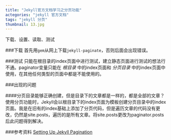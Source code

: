 ```yaml
---
title: "Jekyll官方文档学习之分页功能"
actegories: "jekyll 官方文档"
tags: "jekyll 分页"
thumbnail: 13.jpg
---
```

下载、设置、读取、测试<!--more-->

###下载
首先用`gem`从网上下载`jekyll-paginate`，否则后面会出现错误。

###测试
只能在根目录的index页面中进行测试，建立静态页面进行测试的想法行不通。paginator变量只能在 *根目录* 中的index页面和 *分页目录* 中的index页面中使用，在其他任何类型的页面中都是不能使用的。

###出现的问题

####分页目录能够正确创建，但是目录下的文章都是一样的，都是全部的文章？
使用分页功能时，Jekyll会以根目录下的index页面为模板创建分页目录中的index页面。我是在旧有的index基础上添加了分页代码，但是遍历文章的代码没有更改，仍然是site.posts，遍历的是所有文章。将site.posts更改为paginator.posts后此问题得到解决。

###参考资料
[Setting Up Jekyll Pagination](http://www.ericlagergren.com/blog/jekyll-pagination/)